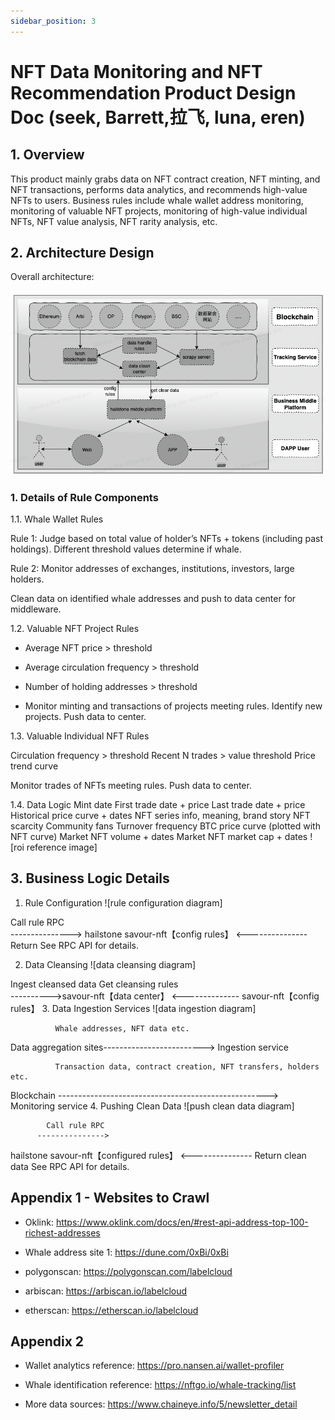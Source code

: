 ```yaml
---
sidebar_position: 3
---
```


# NFT Data Monitoring and NFT Recommendation Product Design Doc (seek, Barrett,拉飞, luna, eren)

## 1. Overview
This product mainly grabs data on NFT contract creation, NFT minting, and NFT transactions, performs data analytics, and recommends high-value NFTs to users. Business rules include whale wallet address monitoring, monitoring of valuable NFT projects, monitoring of high-value individual NFTs, NFT value analysis, NFT rarity analysis, etc.

## 2. Architecture Design

Overall architecture:

![nft data architecture diagram](/static/img/images/nft-data-1.png)

### 1. Details of Rule Components

1.1. Whale Wallet Rules

Rule 1: Judge based on total value of holder’s NFTs + tokens (including past holdings). Different threshold values determine if whale.

Rule 2: Monitor addresses of exchanges, institutions, investors, large holders.

Clean data on identified whale addresses and push to data center for middleware.

1.2. Valuable NFT Project Rules

- Average NFT price > threshold

- Average circulation frequency > threshold

- Number of holding addresses > threshold

- Monitor minting and transactions of projects meeting rules. Identify new projects. Push data to center.

1.3. Valuable Individual NFT Rules

Circulation frequency > threshold
Recent N trades > value threshold
Price trend curve

Monitor trades of NFTs meeting rules. Push data to center.

1.4. Data Logic
Mint date
First trade date + price
Last trade date + price
Historical price curve + dates
NFT series info, meaning, brand story
NFT scarcity
Community fans
Turnover frequency
BTC price curve (plotted with NFT curve)
Market NFT volume + dates
Market NFT market cap + dates
![roi reference image]

## 3. Business Logic Details

1. Rule Configuration
![rule configuration diagram]

Call rule RPC  
--------------->
hailstone                   savour-nft【config rules】
          <---------------
               Return
See RPC API for details.

2. Data Cleansing
![data cleansing diagram]

Ingest cleansed data     Get cleansing rules  
---------->savour-nft【data center】 <-------------- savour-nft【config rules】
3. Data Ingestion Services
![data ingestion diagram]

              Whale addresses, NFT data etc.
Data aggregation sites-------------------------> Ingestion service
              
              Transaction data, contract creation, NFT transfers, holders etc.   
Blockchain ----------------------------------------------------> Monitoring service
4. Pushing Clean Data
![push clean data diagram]


            Call rule RPC
          --------------->
hailstone                   savour-nft【configured rules】
          <---------------
             Return clean data
See RPC API for details.

## Appendix 1 - Websites to Crawl

- Oklink: https://www.oklink.com/docs/en/#rest-api-address-top-100-richest-addresses

- Whale address site 1: https://dune.com/0xBi/0xBi

- polygonscan: https://polygonscan.com/labelcloud

- arbiscan: https://arbiscan.io/labelcloud

- etherscan: https://etherscan.io/labelcloud

## Appendix 2

- Wallet analytics reference: https://pro.nansen.ai/wallet-profiler

- Whale identification reference: https://nftgo.io/whale-tracking/list

- More data sources: https://www.chaineye.info/5/newsletter_detail

